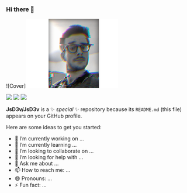 ### Hi there 👋
![Cover]<img src="https://github.com/JsD3v/JsD3v/blob/main/img/jeansebastien-christophe-glitch.png" width="50%"/>

<p>
  <img src="https://img.shields.io/github/commit-activity/y/jsD3v/portfolio-V2"/>
  <img src="https://img.shields.io/badge/Symfony-5.4%2F6.0-lightgrey"/>
<img src="https://img.shields.io/static/v1?label=<LABEL>&message=<MESSAGE>&color=<COLOR>"/>
<img src=""/>
<img src=""/>
<img src=""/>
<img src=""/>

  <img src=""/>


</p>

**JsD3v/JsD3v** is a ✨ _special_ ✨ repository because its `README.md` (this file) appears on your GitHub profile.

Here are some ideas to get you started:

- 🔭 I’m currently working on ...
- 🌱 I’m currently learning ...
- 👯 I’m looking to collaborate on ...
- 🤔 I’m looking for help with ...
- 💬 Ask me about ...
- 📫 How to reach me: ...
- 😄 Pronouns: ...
- ⚡ Fun fact: ...

